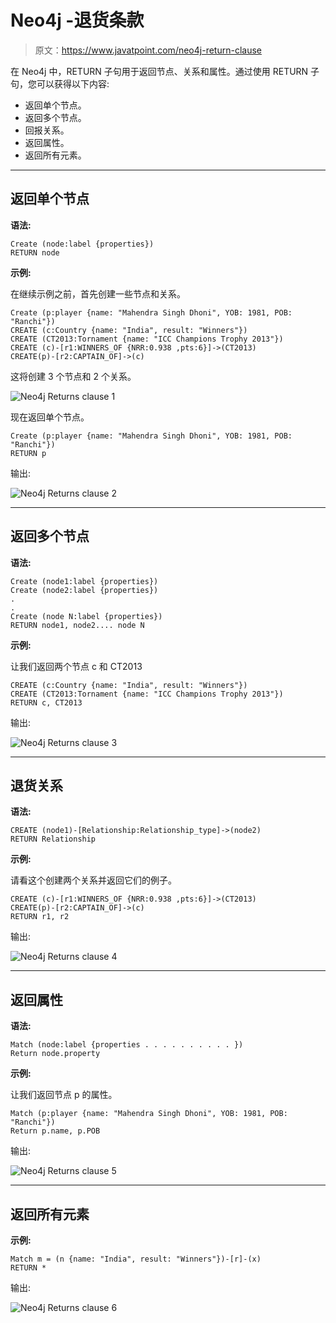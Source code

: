 # Neo4j -退货条款

> 原文：<https://www.javatpoint.com/neo4j-return-clause>

在 Neo4j 中，RETURN 子句用于返回节点、关系和属性。通过使用 RETURN 子句，您可以获得以下内容:

*   返回单个节点。
*   返回多个节点。
*   回报关系。
*   返回属性。
*   返回所有元素。

* * *

## 返回单个节点

**语法:**

```
Create (node:label {properties}) 
RETURN node 

```

**示例:**

在继续示例之前，首先创建一些节点和关系。

```
Create (p:player {name: "Mahendra Singh Dhoni", YOB: 1981, POB: "Ranchi"}) 
CREATE (c:Country {name: "India", result: "Winners"}) 
CREATE (CT2013:Tornament {name: "ICC Champions Trophy 2013"}) 
CREATE (c)-[r1:WINNERS_OF {NRR:0.938 ,pts:6}]->(CT2013) 
CREATE(p)-[r2:CAPTAIN_OF]->(c) 

```

这将创建 3 个节点和 2 个关系。

![Neo4j Returns clause 1](img/0e8646b2e96aa76fe6dd0e03a7b9d953.png)

现在返回单个节点。

```
Create (p:player {name: "Mahendra Singh Dhoni", YOB: 1981, POB: "Ranchi"}) 
RETURN p 

```

输出:

![Neo4j Returns clause 2](img/ba012a19861a2d3cd0573786c7c9676a.png)

* * *

## 返回多个节点

**语法:**

```
Create (node1:label {properties}) 
Create (node2:label {properties}) 
.
.
Create (node N:label {properties}) 
RETURN node1, node2.... node N 

```

**示例:**

让我们返回两个节点 c 和 CT2013

```
CREATE (c:Country {name: "India", result: "Winners"}) 
CREATE (CT2013:Tornament {name: "ICC Champions Trophy 2013"}) 
RETURN c, CT2013 

```

输出:

![Neo4j Returns clause 3](img/19ef7aecd6cdb9040203d64903dda1ee.png)

* * *

## 退货关系

**语法:**

```
CREATE (node1)-[Relationship:Relationship_type]->(node2) 
RETURN Relationship 

```

**示例:**

请看这个创建两个关系并返回它们的例子。

```
CREATE (c)-[r1:WINNERS_OF {NRR:0.938 ,pts:6}]->(CT2013) 
CREATE(p)-[r2:CAPTAIN_OF]->(c) 
RETURN r1, r2 

```

输出:

![Neo4j Returns clause 4](img/36667c8d27cd303b3c13c2bf87fb8104.png)

* * *

## 返回属性

**语法:**

```
Match (node:label {properties . . . . . . . . . . }) 
Return node.property 

```

**示例:**

让我们返回节点 p 的属性。

```
Match (p:player {name: "Mahendra Singh Dhoni", YOB: 1981, POB: "Ranchi"}) 
Return p.name, p.POB 

```

输出:

![Neo4j Returns clause 5](img/ff22ed7e640855151ec07fe4b73f55fe.png)

* * *

## 返回所有元素

**示例:**

```
Match m = (n {name: "India", result: "Winners"})-[r]-(x)  
RETURN * 

```

输出:

![Neo4j Returns clause 6](img/9eb854f84a81425e5b8b8bfd53377857.png)